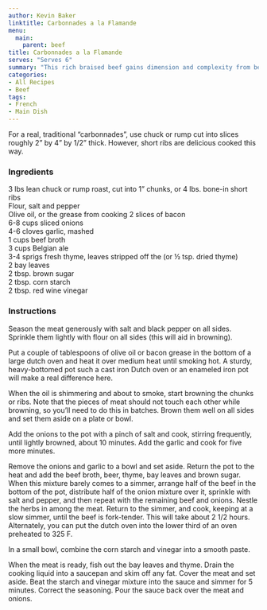 ```yaml
---
author: Kevin Baker
linktitle: Carbonnades a la Flamande
menu:
  main:
    parent: beef
title: Carbonnades a la Flamande
serves: "Serves 6"
summary: "This rich braised beef gains dimension and complexity from being cooked in Belgian ale."
categories:
- All Recipes
- Beef
tags:
- French
- Main Dish 
---
```

For a real, traditional “carbonnades”, use chuck or rump cut into slices roughly 2” by 4” by 1/2” thick.  However, short ribs are delicious cooked this way.

### Ingredients

<div class="ingredient-list">

3 lbs lean chuck or rump roast, cut into 1” chunks, or 4 lbs. bone-in short ribs  
Flour, salt and pepper  
Olive oil, or the grease from cooking 2 slices of bacon  
6-8 cups sliced onions  
4-6 cloves garlic, mashed  
1 cups beef broth  
3 cups Belgian ale  
3-4 sprigs fresh thyme, leaves stripped off the  (or ½ tsp. dried thyme)  
2 bay leaves  
2 tbsp. brown sugar  
2 tbsp. corn starch  
2 tbsp. red wine vinegar  

</div>

### Instructions
Season the meat generously with salt and black pepper on all sides. Sprinkle them lightly with flour on all sides (this will aid in browning).

Put a couple of tablespoons of olive oil or bacon grease in the bottom of a large dutch oven and heat it over medium heat until smoking hot. A sturdy, heavy-bottomed pot such a cast iron Dutch oven or an enameled iron pot will make a real difference here.

When the oil is shimmering and about to smoke, start browning the chunks or ribs. Note that the pieces of meat should not touch each other while browning, so you’ll need to do this in batches. Brown them well on all sides and set them aside on a plate or bowl.

Add the onions to the pot with a pinch of salt and cook, stirring frequently, until lightly browned, about 10 minutes. Add the garlic and cook for five more minutes.

Remove the onions and garlic to a bowl and set aside.  Return the pot to the heat and add the beef broth, beer, thyme, bay leaves and brown sugar. When this mixture barely comes to a simmer, arrange half of the beef in the bottom of the pot, distribute half of the onion mixture over it, sprinkle with salt and pepper, and then repeat with the remaining beef and onions. Nestle the herbs in among the meat. Return to the simmer, and cook, keeping at a slow simmer, until the beef is fork-tender.  This will take about 2 1/2 hours. Alternately, you can put the dutch oven into the lower third of an oven preheated to 325 F.

In a small bowl, combine the corn starch and vinegar into a smooth paste.

When the meat is ready, fish out the bay leaves and thyme. Drain the cooking liquid into a saucepan and skim off any fat. Cover the meat and set aside.  Beat the starch and vinegar mixture into the sauce and simmer for 5 minutes.  Correct the seasoning. Pour the sauce back over the meat and onions.